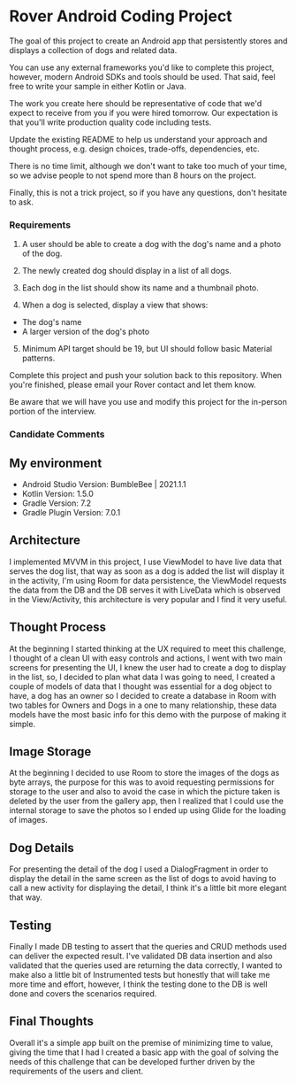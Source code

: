 # Rover Android Coding Project

The goal of this project to create an Android app that persistently stores and displays a collection of dogs and related data.

You can use any external frameworks you'd like to complete this project, however, modern Android SDKs and tools should be used. That said, feel free to write your sample in either Kotlin or Java.

The work you create here should be representative of code that we'd expect to receive from you if you were hired tomorrow. Our expectation is that you'll write production quality code including tests.

Update the existing README to help us understand your approach and thought process, e.g. design choices, trade-offs, dependencies, etc.

There is no time limit, although we don't want to take too much of your time, so we advise people to not spend more than 8 hours on the project.

Finally, this is not a trick project, so if you have any questions, don't hesitate to ask.


### Requirements

1. A user should be able to create a dog with the dog's name and a photo of the dog.

2. The newly created dog should display in a list of all dogs.

3. Each dog in the list should show its name and a thumbnail photo.

4. When a dog is selected, display a view that shows:
  - The dog's name
  - A larger version of the dog's photo

5. Minimum API target should be 19, but UI should follow basic Material patterns.


Complete this project and push your solution back to this repository.
When you're finished, please email your Rover contact and let them know.

Be aware that we will have you use and modify this project for the in-person portion of the interview.

### Candidate Comments

## My environment

 - Android Studio Version: BumbleBee | 2021.1.1
 - Kotlin Version: 1.5.0
 - Gradle Version: 7.2
 - Gradle Plugin Version: 7.0.1

## Architecture

I implemented MVVM in this project, I use ViewModel to have live data that serves the dog list, that
way as soon as a dog is added the list will display it in the activity, I'm using Room for data
persistence, the ViewModel requests the data from the DB and the DB serves it with LiveData which is
observed in the View/Activity, this architecture is very popular and I find it very useful.

## Thought Process

At the beginning I started thinking at the UX required to meet this challenge, I thought of a clean
UI with easy controls and actions, I went with two main screens for presenting the UI, I knew the
user had to create a dog to display in the list, so, I decided to plan what data I was going to need,
I created a couple of models of data that I thought was essential for a dog object to have, a dog has
an owner so I decided to create a database in Room with two tables for Owners and Dogs in a one to many
relationship, these data models have the most basic info for this demo with the purpose of making it
simple.

## Image Storage

At the beginning I decided to use Room to store the images of the dogs as byte arrays, the purpose for
this was to avoid requesting permissions for storage to the user and also to avoid the case in which
the picture taken is deleted by the user from the gallery app, then I realized that I could use the
internal storage to save the photos so I ended up using Glide for the loading of images.

## Dog Details

For presenting the detail of the dog I used a DialogFragment in order to display the detail in the
same screen as the list of dogs to avoid having to call a new activity for displaying the detail, I
think it's a little bit more elegant that way.

## Testing

Finally I made DB testing to assert that the queries and CRUD methods used can deliver the expected result.
I've validated DB data insertion and also validated that the queries used are returning the data correctly,
I wanted to make also a little bit of Instrumented tests but honestly that will take me more time and
effort, however, I think the testing done to the DB is well done and covers the scenarios required.

## Final Thoughts

Overall it's a simple app built on the premise of minimizing time to value, giving the time that I
had I created a basic app with the goal of solving the needs of this challenge that can be developed
further driven by the requirements of the users and client.